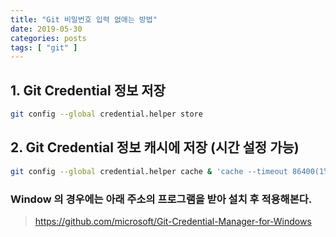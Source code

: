 ```yaml
---
title: "Git 비밀번호 입력 없애는 방법"
date: 2019-05-30
categories: posts
tags: [ "git" ] 
---
```

## 1. Git Credential 정보 저장 
```bash
git config --global credential.helper store
```
## 2. Git Credential 정보 캐시에 저장 (시간 설정 가능)
```bash
git config --global credential.helper cache & 'cache --timeout 86400(1일)'
```
### Window 의 경우에는 아래 주소의 프로그램을 받아 설치 후 적용해본다.
> <https://github.com/microsoft/Git-Credential-Manager-for-Windows>